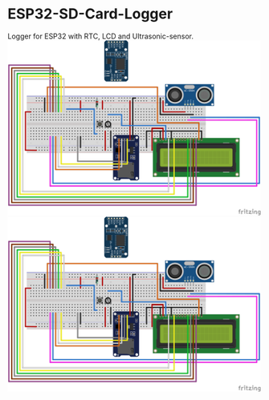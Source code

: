# ESP32-SD-Card-Logger

Logger for ESP32 with RTC, LCD and Ultrasonic-sensor.
![Alt text](./graphics/Circuit.svg)
<img src="./graphics/Circuit.svg">
